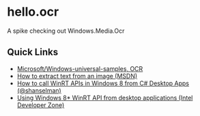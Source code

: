 # hello.ocr

A spike checking out Windows.Media.Ocr

## Quick Links

- [Microsoft/Windows-universal-samples, OCR](https://github.com/Microsoft/Windows-universal-samples/tree/master/Samples/OCR)
- [How to extract text from an image (MSDN)](https://msdn.microsoft.com/en-us/library/windows/apps/windows.media.ocr.aspx?cs-save-lang=1&cs-lang=csharp#code-snippet-2)
- [How to call WinRT APIs in Windows 8 from C# Desktop Apps (@shanselman)](http://www.hanselman.com/blog/HowToCallWinRTAPIsInWindows8FromCDesktopApplicationsWinRTDiagram.aspx)
- [Using Windows 8* WinRT API from desktop applications (Intel Developer Zone)](https://software.intel.com/en-us/articles/using-winrt-apis-from-desktop-applications)
